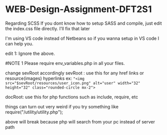 # WEB-Design-Assignment-DFT2S1

Regarding SCSS
If you dont know how to setup SASS and compile, just edit the index.css file directly. I'll fix that later

I'm using VS code instead of Netbeans so if you wanna setup in VS code I can help you.

edit 1:
Ignore the above. 

#NOTE 1
Please require env_variables.php in all your files. 

change sevRoot accordingly
sevRoot : use this for any href links or resource(images) hyperlinks
ex: 
```"<img src="$sevRoot/resources/user_icon.png" alt="user" width="32" height="32" class="rounded-circle mx-2">```

docRoot: use this for php functions such as include, require, etc

things can turn out very weird if you try something like
require("/utility/utility.php");

above will break because php will search from your pc instead of server path


